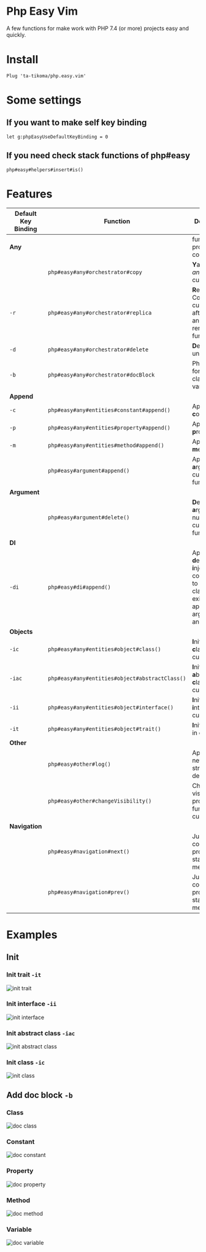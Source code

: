 # Php Easy Vim

A few functions for make work with PHP 7.4 (or more) projects easy and quickly.

# Install

```vim
Plug 'ta-tikoma/php.easy.vim'
```

# Some settings

## If you want to make self key binding

```vim
let g:phpEasyUseDefaultKeyBinding = 0
```

## If you need check stack functions of php#easy

```vim
php#easy#helpers#insert#is()
```

# Features

| Default Key Binding | Function  | Description |
| --- | --- | --- |
| **Any**        |                                                | function or property or constant |
|                | `php#easy#any#orchestrator#copy`               | **Y**ank (copy) *any* under cursor |
| `-r`           | `php#easy#any#orchestrator#replica`            | **R**eplica *any*: Copy under cursor, paste after current and trigger rename function |
| `-d`           | `php#easy#any#orchestrator#delete`             | **D**elete *any* under cursor |
| `-b`           | `php#easy#any#orchestrator#docBlock`           | PhpDoc**B**lock for *any* or class or variable |
| **Append**     |                                                | |
| `-c`           | `php#easy#any#entities#constant#append()`      | Append **c**onstant |
| `-p`           | `php#easy#any#entities#property#append()`      | Append **p**roperty |
| `-m`           | `php#easy#any#entities#method#append()`        | Append **m**ethod |
|                | `php#easy#argument#append()`                   | Append new **a**rgument in current function |
| **Argument**   |||
|                | `php#easy#argument#delete()`                   | **D**elete **a**rgument by number in current function |
| **DI**         |||
| `-di`          | `php#easy#di#append()`                         | Append **d**epended **i**njection: add constructor to current class (if not exist), append argument and property |
| **Objects**    |||
| `-ic`          | `php#easy#any#entities#object#class()`         | **I**nitialize **c**lass in current file |
| `-iac`         | `php#easy#any#entities#object#abstractClass()` | **I**nitialize **a**bstract **c**lass in current file |
| `-ii`          | `php#easy#any#entities#object#interface()`     | **I**nitialize **i**nterface in current file |
| `-it`          | `php#easy#any#entities#object#trait()`         | **I**nitialize **t**rait in current file |
| **Other**      |||
|                | `php#easy#other#log()`                         | Append on new line print structure for debug |
|                | `php#easy#other#changeVisibility()`            | Change visibility property or function on current line |
| **Navigation** |||
|                | `php#easy#navigation#next()`                   | Jump to next constant, property, start or end method |
|                | `php#easy#navigation#prev()`                   | Jump to prev constant, property, start or end method |

# Examples

## Init

### Init trait `-it`
![init trait](https://raw.githubusercontent.com/ta-tikoma/php.easy.vim/with-examples/example/init/trait.gif)

### Init interface `-ii`
![init interface](https://raw.githubusercontent.com/ta-tikoma/php.easy.vim/with-examples/example/init/interface.gif)

### Init abstract class `-iac`
![init abstract class](https://raw.githubusercontent.com/ta-tikoma/php.easy.vim/with-examples/example/init/abstract-class.gif)

### Init class `-ic`
![init class](https://raw.githubusercontent.com/ta-tikoma/php.easy.vim/with-examples/example/init/class.gif)

## Add doc block `-b`

### Class
![doc class](https://raw.githubusercontent.com/ta-tikoma/php.easy.vim/with-examples/example/doc/class.gif)

### Constant
![doc constant](https://raw.githubusercontent.com/ta-tikoma/php.easy.vim/with-examples/example/doc/constant.gif)

### Property
![doc property](https://raw.githubusercontent.com/ta-tikoma/php.easy.vim/with-examples/example/doc/property.gif)

### Method
![doc method](https://raw.githubusercontent.com/ta-tikoma/php.easy.vim/with-examples/example/doc/method.gif)

### Variable
![doc variable](https://raw.githubusercontent.com/ta-tikoma/php.easy.vim/with-examples/example/doc/variable.gif)

